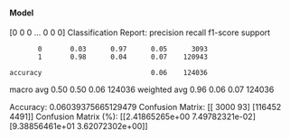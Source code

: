 #### Model
[0 0 0 ... 0 0 0]
Classification Report:
              precision    recall  f1-score   support

           0       0.03      0.97      0.05      3093
           1       0.98      0.04      0.07    120943

    accuracy                           0.06    124036
   macro avg       0.50      0.50      0.06    124036
weighted avg       0.96      0.06      0.07    124036

Accuracy: 0.06039375665129479
Confusion Matrix:
[[  3000     93]
 [116452   4491]]
Confusion Matrix (%):
[[2.41865265e+00 7.49782321e-02]
 [9.38856461e+01 3.62072302e+00]]

